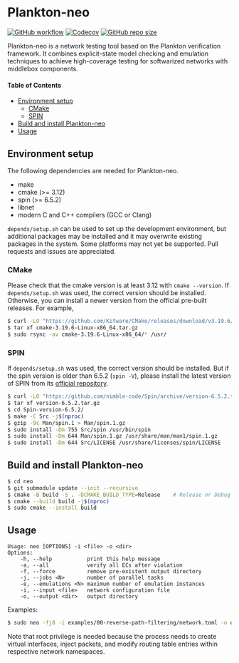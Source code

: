 Plankton-neo
============

[![GitHub workflow](https://github.com/netarch/neo/workflows/test/badge.svg)](https://github.com/netarch/neo/actions)
[![Codecov](https://img.shields.io/codecov/c/github/netarch/neo.svg)](https://codecov.io/gh/netarch/neo)
[![GitHub repo size](https://img.shields.io/github/repo-size/netarch/neo.svg)](https://github.com/netarch/neo)

Plankton-neo is a network testing tool based on the Plankton verification
framework. It combines explicit-state model checking and emulation techniques to
achieve high-coverage testing for softwarized networks with middlebox
components.

#### Table of Contents

- [Environment setup](#environment-setup)
    - [CMake](#cmake)
    - [SPIN](#spin)
- [Build and install Plankton-neo](#build-and-install-plankton-neo)
- [Usage](#usage)


## Environment setup

The following dependencies are needed for Plankton-neo.

- make
- cmake (>= 3.12)
- spin (>= 6.5.2)
- libnet
- modern C and C++ compilers (GCC or Clang)

`depends/setup.sh` can be used to set up the development environment, but
additional packages may be installed and it may overwrite existing packages in
the system. Some platforms may not yet be supported. Pull requests and issues
are appreciated.

### CMake

Please check that the cmake version is at least 3.12 with `cmake --version`. If
`depends/setup.sh` was used, the correct version should be installed. Otherwise,
you can install a newer version from the official pre-built releases. For
example,

```sh
$ curl -LO "https://github.com/Kitware/CMake/releases/download/v3.19.6/cmake-3.19.6-Linux-x86_64.tar.gz"
$ tar xf cmake-3.19.6-Linux-x86_64.tar.gz
$ sudo rsync -av cmake-3.19.6-Linux-x86_64/* /usr/
```

### SPIN

If `depends/setup.sh` was used, the correct version should be installed. But if
the spin version is older than 6.5.2 (`spin -V`), please install the latest
version of SPIN from its [official
repository](https://github.com/nimble-code/Spin).

```sh
$ curl -LO "https://github.com/nimble-code/Spin/archive/version-6.5.2.tar.gz"
$ tar xf version-6.5.2.tar.gz
$ cd Spin-version-6.5.2/
$ make -C Src -j$(nproc)
$ gzip -9c Man/spin.1 > Man/spin.1.gz
$ sudo install -Dm 755 Src/spin /usr/bin/spin
$ sudo install -Dm 644 Man/spin.1.gz /usr/share/man/man1/spin.1.gz
$ sudo install -Dm 644 Src/LICENSE /usr/share/licenses/spin/LICENSE
```

## Build and install Plankton-neo

```sh
$ cd neo
$ git submodule update --init --recursive
$ cmake -B build -S . -DCMAKE_BUILD_TYPE=Release    # Release or Debug
$ cmake --build build -j$(nproc)
$ sudo cmake --install build
```

## Usage

```
Usage: neo [OPTIONS] -i <file> -o <dir>
Options:
    -h, --help           print this help message
    -a, --all            verify all ECs after violation
    -f, --force          remove pre-existent output directory
    -j, --jobs <N>       number of parallel tasks
    -e, --emulations <N> maximum number of emulation instances
    -i, --input <file>   network configuration file
    -o, --output <dir>   output directory
```

Examples:

```sh
$ sudo neo -fj8 -i examples/00-reverse-path-filtering/network.toml -o output
```

Note that root privilege is needed because the process needs to create virtual
interfaces, inject packets, and modify routing table entries within respective
network namespaces.
